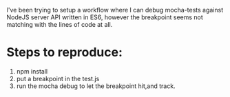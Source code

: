 I've been trying to setup a workflow where I can debug mocha-tests against NodeJS server API written in ES6, however the breakpoint seems not matching with the lines of code at all.

# Steps to reproduce:
1. npm install
2. put a breakpoint in the test.js
3. run the mocha debug to let the breakpoint hit,and track.

